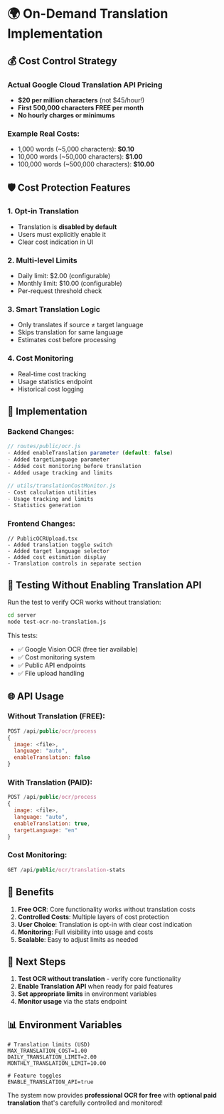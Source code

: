 # 🌍 On-Demand Translation Implementation

## 💰 Cost Control Strategy

### Actual Google Cloud Translation API Pricing
- **$20 per million characters** (not $45/hour!)
- **First 500,000 characters FREE per month**
- **No hourly charges or minimums**

### Example Real Costs:
- 1,000 words (~5,000 characters): **$0.10**
- 10,000 words (~50,000 characters): **$1.00** 
- 100,000 words (~500,000 characters): **$10.00**

## 🛡️ Cost Protection Features

### 1. **Opt-in Translation**
- Translation is **disabled by default**
- Users must explicitly enable it
- Clear cost indication in UI

### 2. **Multi-level Limits**
- Daily limit: $2.00 (configurable)
- Monthly limit: $10.00 (configurable)
- Per-request threshold check

### 3. **Smart Translation Logic**
- Only translates if source ≠ target language
- Skips translation for same language
- Estimates cost before processing

### 4. **Cost Monitoring**
- Real-time cost tracking
- Usage statistics endpoint
- Historical cost logging

## 🔧 Implementation

### Backend Changes:
```javascript
// routes/public/ocr.js
- Added enableTranslation parameter (default: false)
- Added targetLanguage parameter  
- Added cost monitoring before translation
- Added usage tracking and limits

// utils/translationCostMonitor.js
- Cost calculation utilities
- Usage tracking and limits
- Statistics generation
```

### Frontend Changes:
```tsx
// PublicOCRUpload.tsx
- Added translation toggle switch
- Added target language selector
- Added cost estimation display
- Translation controls in separate section
```

## 🧪 Testing Without Enabling Translation API

Run the test to verify OCR works without translation:
```bash
cd server
node test-ocr-no-translation.js
```

This tests:
- ✅ Google Vision OCR (free tier available)
- ✅ Cost monitoring system
- ✅ Public API endpoints
- ✅ File upload handling

## 🌐 API Usage

### Without Translation (FREE):
```javascript
POST /api/public/ocr/process
{
  image: <file>,
  language: "auto",
  enableTranslation: false
}
```

### With Translation (PAID):
```javascript
POST /api/public/ocr/process  
{
  image: <file>,
  language: "auto", 
  enableTranslation: true,
  targetLanguage: "en"
}
```

### Cost Monitoring:
```javascript
GET /api/public/ocr/translation-stats
```

## 🎯 Benefits

1. **Free OCR**: Core functionality works without translation costs
2. **Controlled Costs**: Multiple layers of cost protection
3. **User Choice**: Translation is opt-in with clear cost indication
4. **Monitoring**: Full visibility into usage and costs
5. **Scalable**: Easy to adjust limits as needed

## 🚀 Next Steps

1. **Test OCR without translation** - verify core functionality
2. **Enable Translation API** when ready for paid features
3. **Set appropriate limits** in environment variables
4. **Monitor usage** via the stats endpoint

## 📊 Environment Variables

```env
# Translation limits (USD)
MAX_TRANSLATION_COST=1.00
DAILY_TRANSLATION_LIMIT=2.00
MONTHLY_TRANSLATION_LIMIT=10.00

# Feature toggles
ENABLE_TRANSLATION_API=true
```

The system now provides **professional OCR for free** with **optional paid translation** that's carefully controlled and monitored!
